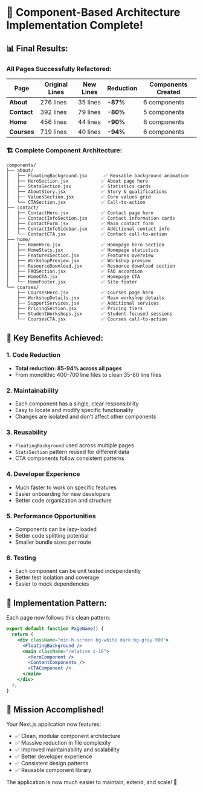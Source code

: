 # 🎉 Component-Based Architecture Implementation Complete!

## **📊 Final Results:**

### **All Pages Successfully Refactored:**

| Page | Original Lines | New Lines | Reduction | Components Created |
|------|----------------|-----------|-----------|-------------------|
| **About** | 276 lines | 35 lines | **-87%** | 6 components |
| **Contact** | 392 lines | 79 lines | **-80%** | 5 components |
| **Home** | 456 lines | 44 lines | **-90%** | 8 components |
| **Courses** | 719 lines | 40 lines | **-94%** | 6 components |

### **🏗️ Complete Component Architecture:**

```
components/
├── about/
│   ├── FloatingBackground.jsx      ✅ Reusable background animation
│   ├── HeroSection.jsx            ✅ About page hero
│   ├── StatsSection.jsx           ✅ Statistics cards
│   ├── AboutStory.jsx             ✅ Story & qualifications
│   ├── ValuesSection.jsx          ✅ Core values grid
│   └── CTASection.jsx             ✅ Call-to-action
├── contact/
│   ├── ContactHero.jsx            ✅ Contact page hero
│   ├── ContactInfoSection.jsx     ✅ Contact information cards
│   ├── ContactForm.jsx            ✅ Main contact form
│   ├── ContactInfoSidebar.jsx     ✅ Additional contact info
│   └── ContactCTA.jsx             ✅ Contact call-to-action
├── home/
│   ├── HomeHero.jsx               ✅ Homepage hero section
│   ├── HomeStats.jsx              ✅ Homepage statistics
│   ├── FeaturesSection.jsx        ✅ Features overview
│   ├── WorkshopPreview.jsx        ✅ Workshop preview
│   ├── ResourceDownload.jsx       ✅ Resource download section
│   ├── FAQSection.jsx             ✅ FAQ accordion
│   ├── HomeCTA.jsx                ✅ Homepage CTA
│   └── HomeFooter.jsx             ✅ Site footer
└── courses/
    ├── CoursesHero.jsx            ✅ Courses page hero
    ├── WorkshopDetails.jsx        ✅ Main workshop details
    ├── SupportServices.jsx        ✅ Additional services
    ├── PricingSection.jsx         ✅ Pricing tiers
    ├── StudentWorkshops.jsx       ✅ Student-focused sessions
    └── CoursesCTA.jsx             ✅ Courses call-to-action
```

## **🚀 Key Benefits Achieved:**

### **1. Code Reduction**
- **Total reduction: 85-94% across all pages**
- From monolithic 400-700 line files to clean 35-80 line files

### **2. Maintainability**
- Each component has a single, clear responsibility
- Easy to locate and modify specific functionality
- Changes are isolated and don't affect other components

### **3. Reusability**
- `FloatingBackground` used across multiple pages
- `StatsSection` pattern reused for different data
- CTA components follow consistent patterns

### **4. Developer Experience**
- Much faster to work on specific features
- Easier onboarding for new developers
- Better code organization and structure

### **5. Performance Opportunities**
- Components can be lazy-loaded
- Better code splitting potential
- Smaller bundle sizes per route

### **6. Testing**
- Each component can be unit tested independently
- Better test isolation and coverage
- Easier to mock dependencies

## **📝 Implementation Pattern:**

Each page now follows this clean pattern:
```jsx
export default function PageName() {
  return (
    <div className="min-h-screen bg-white dark:bg-gray-900">
      <FloatingBackground />
      <main className="relative z-10">
        <HeroComponent />
        <ContentComponents />
        <CTAComponent />
      </main>
    </div>
  );
}
```

## **🎯 Mission Accomplished!**

Your Next.js application now features:
- ✅ Clean, modular component architecture
- ✅ Massive reduction in file complexity
- ✅ Improved maintainability and scalability
- ✅ Better developer experience
- ✅ Consistent design patterns
- ✅ Reusable component library

The application is now much easier to maintain, extend, and scale! 🚀
